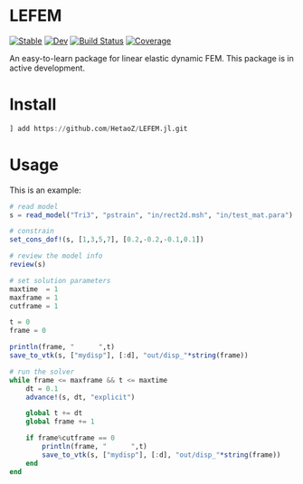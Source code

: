 # LEFEM

[![Stable](https://img.shields.io/badge/docs-stable-blue.svg)](https://HetaoZ.github.io/LEFEM.jl/stable)
[![Dev](https://img.shields.io/badge/docs-dev-blue.svg)](https://HetaoZ.github.io/LEFEM.jl/dev)
[![Build Status](https://github.com/HetaoZ/LEFEM.jl/workflows/CI/badge.svg)](https://github.com/HetaoZ/LEFEM.jl/actions)
[![Coverage](https://codecov.io/gh/HetaoZ/LEFEM.jl/branch/master/graph/badge.svg)](https://codecov.io/gh/HetaoZ/LEFEM.jl)

An easy-to-learn package for linear elastic dynamic FEM. This package is in active development. 

# Install
```julia
] add https://github.com/HetaoZ/LEFEM.jl.git
```

# Usage
This is an example:
```julia
# read model
s = read_model("Tri3", "pstrain", "in/rect2d.msh", "in/test_mat.para")

# constrain
set_cons_dof!(s, [1,3,5,7], [0.2,-0.2,-0.1,0.1])

# review the model info
review(s)

# set solution parameters
maxtime  = 1
maxframe = 1
cutframe = 1

t = 0
frame = 0

println(frame, "      ",t)
save_to_vtk(s, ["mydisp"], [:d], "out/disp_"*string(frame))

# run the solver
while frame <= maxframe && t <= maxtime
    dt = 0.1
    advance!(s, dt, "explicit")

    global t += dt
    global frame += 1

    if frame%cutframe == 0
        println(frame, "      ",t)
        save_to_vtk(s, ["mydisp"], [:d], "out/disp_"*string(frame))
    end
end
```